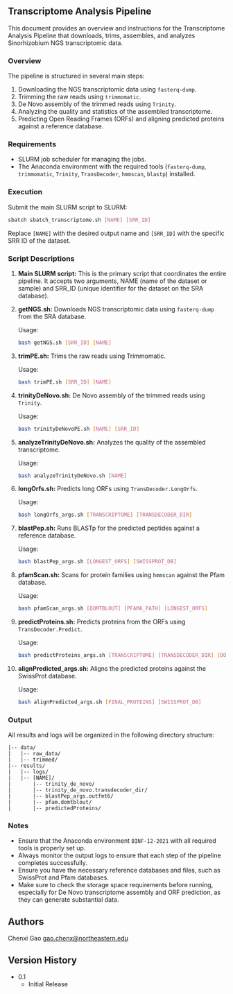 ## Transcriptome Analysis Pipeline

This document provides an overview and instructions for the Transcriptome Analysis Pipeline that downloads, trims, assembles, and analyzes Sinorhizobium NGS transcriptomic data.

### Overview

The pipeline is structured in several main steps:
1. Downloading the NGS transcriptomic data using `fasterq-dump`.
2. Trimming the raw reads using `trimmomatic`.
3. De Novo assembly of the trimmed reads using `Trinity`.
4. Analyzing the quality and statistics of the assembled transcriptome.
5. Predicting Open Reading Frames (ORFs) and aligning predicted proteins against a reference database.

### Requirements

- SLURM job scheduler for managing the jobs.
- The Anaconda environment with the required tools (`fasterq-dump`, `trimmomatic`, `Trinity`, `TransDecoder`, `hmmscan`, `blastp`) installed.

### Execution

Submit the main SLURM script to SLURM:

```bash
sbatch sbatch_transcriptome.sh [NAME] [SRR_ID]
```

Replace `[NAME]` with the desired output name and `[SRR_ID]` with the specific SRR ID of the dataset.

### Script Descriptions

1. **Main SLURM script:** This is the primary script that coordinates the entire pipeline. It accepts two arguments, NAME (name of the dataset or sample) and SRR_ID (unique identifier for the dataset on the SRA database).

2. **getNGS.sh:** Downloads NGS transcriptomic data using `fasterq-dump` from the SRA database.

   Usage:
   ```bash
   bash getNGS.sh [SRR_ID] [NAME]
   ```

3. **trimPE.sh:** Trims the raw reads using Trimmomatic.

   Usage:
   ```bash
   bash trimPE.sh [SRR_ID] [NAME]
   ```

4. **trinityDeNovo.sh:** De Novo assembly of the trimmed reads using `Trinity`.

   Usage:
   ```bash
   bash trinityDeNovoPE.sh [NAME] [SRR_ID]
   ```

5. **analyzeTrinityDeNovo.sh:** Analyzes the quality of the assembled transcriptome.

   Usage:
   ```bash
   bash analyzeTrinityDeNovo.sh [NAME]
   ```

6. **longOrfs.sh:** Predicts long ORFs using `TransDecoder.LongOrfs`.

   Usage:
   ```bash
   bash longOrfs_args.sh [TRANSCRIPTOME] [TRANSDECODER_DIR]
   ```

7. **blastPep.sh:** Runs BLASTp for the predicted peptides against a reference database.

   Usage:
   ```bash
   bash blastPep_args.sh [LONGEST_ORFS] [SWISSPROT_DB]
   ```

8. **pfamScan.sh:** Scans for protein families using `hmmscan` against the Pfam database.

   Usage:
   ```bash
   bash pfamScan_args.sh [DOMTBLOUT] [PFAMA_PATH] [LONGEST_ORFS]
   ```

9. **predictProteins.sh:** Predicts proteins from the ORFs using `TransDecoder.Predict`.

   Usage:
   ```bash
   bash predictProteins_args.sh [TRANSCRIPTOME] [TRANSDECODER_DIR] [DOMTBLOUT] [OUTFMT]
   ```

10. **alignPredicted_args.sh:** Aligns the predicted proteins against the SwissProt database.

    Usage:
    ```bash
    bash alignPredicted_args.sh [FINAL_PROTEINS] [SWISSPROT_DB]
    ```

### Output

All results and logs will be organized in the following directory structure:

```
|-- data/
|   |-- raw_data/
|   |-- trimmed/
|-- results/
|   |-- logs/
|   |-- [NAME]/
|       |-- trinity_de_novo/
|       |-- trinity_de_novo.transdecoder_dir/
|       |-- blastPep_args.outfmt6/
|       |-- pfam.domtblout/
|       |-- predictedProteins/
```

### Notes

- Ensure that the Anaconda environment `BINF-12-2021` with all required tools is properly set up.
- Always monitor the output logs to ensure that each step of the pipeline completes successfully.
- Ensure you have the necessary reference databases and files, such as SwissProt and Pfam databases.
- Make sure to check the storage space requirements before running, especially for De Novo transcriptome assembly and ORF prediction, as they can generate substantial data.

## Authors

Chenxi Gao
gao.chenx@northeastern.edu

## Version History

* 0.1
    * Initial Release

